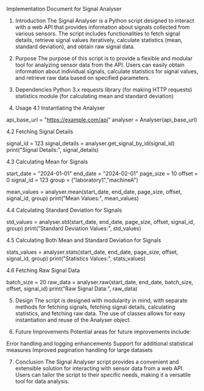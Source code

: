 Implementation Document for Signal Analyser
1. Introduction
The Signal Analyser is a Python script designed to interact with a web API that provides information about signals collected from various sensors. The script includes functionalities to fetch signal details, retrieve signal values iteratively, calculate statistics (mean, standard deviation), and obtain raw signal data.

2. Purpose
The purpose of this script is to provide a flexible and modular tool for analyzing sensor data from the API. Users can easily obtain information about individual signals, calculate statistics for signal values, and retrieve raw data based on specified parameters.

3. Dependencies
Python 3.x
requests library (for making HTTP requests)
statistics module (for calculating mean and standard deviation)
4. Usage
4.1 Instantiating the Analyser

api_base_url = "https://example.com/api"
analyser = Analyser(api_base_url)

4.2 Fetching Signal Details

signal_id = 123
signal_details = analyser.get_signal_by_id(signal_id)
print("Signal Details:", signal_details)

4.3 Calculating Mean for Signals

start_date = "2024-01-01"
end_date = "2024-02-01"
page_size = 10
offset = 0
signal_id = 123
group = ("laboratory1","machineA")

mean_values = analyser.mean(start_date, end_date, page_size, offset, signal_id, group)
print("Mean Values:", mean_values)

4.4 Calculating Standard Deviation for Signals

std_values = analyser.std(start_date, end_date, page_size, offset, signal_id, group)
print("Standard Deviation Values:", std_values)

4.5 Calculating Both Mean and Standard Deviation for Signals

stats_values = analyser.stats(start_date, end_date, page_size, offset, signal_id, group)
print("Statistics Values:", stats_values)

4.6 Fetching Raw Signal Data

batch_size = 20
raw_data = analyser.raw(start_date, end_date, batch_size, offset, signal_id)
print("Raw Signal Data:", raw_data)

5. Design
The script is designed with modularity in mind, with separate methods for fetching signals, fetching signal details, calculating statistics, and fetching raw data. The use of classes allows for easy instantiation and reuse of the Analyser object.

6. Future Improvements
Potential areas for future improvements include:

Error handling and logging enhancements
Support for additional statistical measures
Improved pagination handling for large datasets

7. Conclusion
The Signal Analyser script provides a convenient and extensible solution for interacting with sensor data from a web API. Users can tailor the script to their specific needs, making it a versatile tool for data analysis.

